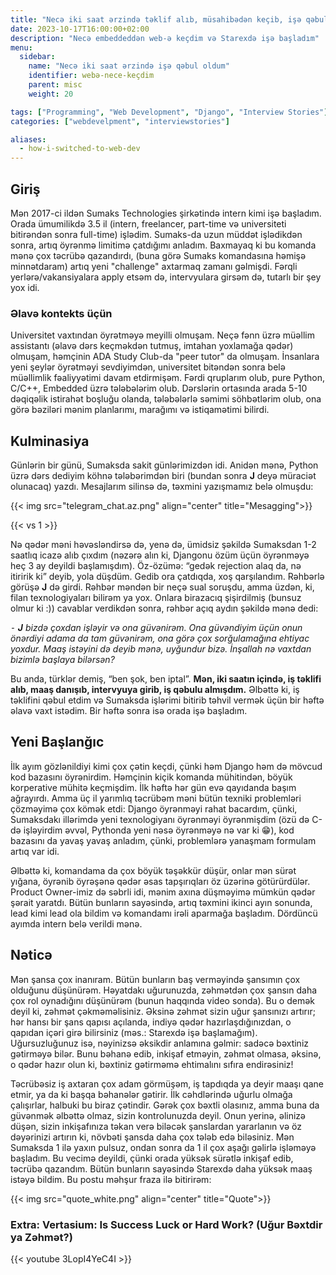 ```yaml
---
title: "Necə iki saat ərzində təklif alıb, müsahibədən keçib, işə qəbul oldum"
date: 2023-10-17T16:00:00+02:00
description: "Necə embeddeddən web-ə keçdim və Starexdə işə başladım"
menu:
  sidebar:
    name: "Necə iki saat ərzində işə qəbul oldum"
    identifier: webə-nece-keçdim
    parent: misc
    weight: 20

tags: ["Programming", "Web Development", "Django", "Interview Stories"]
categories: ["webdevelpment", "interviewstories"]

aliases:
  - how-i-switched-to-web-dev
---
```


## Giriş

Mən 2017-ci ildən Sumaks Technologies şirkətində intern kimi işə başladım. Orada ümumilikdə 3.5 il (intern, freelancer, part-time və universiteti bitirəndən sonra full-time) işlədim. Sumaks-da uzun müddət işlədikdən sonra, artıq öyrənmə limitimə çatdığımı anladım. Baxmayaq ki bu komanda mənə çox təcrübə qazandırdı, (buna görə Sumaks komandasına həmişə minnətdaram) artıq yeni "challenge" axtarmaq zamanı gəlmişdi. Fərqli yerlərə/vakansiyalara apply etsəm də, intervyulara girsəm də, tutarlı bir şey yox idi.

### Əlavə kontekts üçün

Universitet vaxtından öyrətməyə meyilli olmuşam. Neçə fənn üzrə müəllim assistantı (əlavə dərs keçməkdən tutmuş, imtahan yoxlamağa qədər) olmuşam, həmçinin ADA Study Club-da "peer tutor" da olmuşam. İnsanlara yeni şeylər öyrətməyi sevdiyimdən, universitet bitəndən sonra belə müəllimlik fəaliyyətimi davam etdirmişəm. Fərdi qruplarım olub, pure Python, C/C++, Embedded üzrə tələbələrim olub. Dərslərin ortasında arada 5-10 dəqiqəlik istirahət boşluğu olanda, tələbələrlə səmimi söhbətlərim olub, ona görə bəziləri mənim planlarımı, marağımı və istiqamətimi bilirdi.

## Kulminasiya

Günlərin bir günü, Sumaksda sakit günlərimizdən idi. Anidən mənə, Python üzrə dərs dediyim köhnə tələbərimdən biri (bundan sonra **J** deyə müraciət olunacaq) yazdı. Mesajlarım silinsə də, təxmini yazışmamız belə olmuşdu:

{{< img src="telegram_chat.az.png" align="center" title="Mesagging">}}

{{< vs 1 >}}

Nə qədər məni həvəsləndirsə də, yenə də, ümidsiz şəkildə Sumaksdan 1-2 saatlıq icazə alıb çıxdım (nəzərə alın ki, Djangonu özüm üçün öyrənməyə heç 3 ay deyildi başlamışdım). Öz-özümə: “gedək rejection alaq da, nə itiririk ki” deyib, yola düşdüm. Gedib ora çatdıqda, xoş qarşılandım. Rəhbərlə görüşə **J** də girdi. Rəhbər məndən bir neçə sual soruşdu, amma üzdən, ki, filan texnologiyaları bilirəm ya yox. Onlara birazacıq şişirdilmiş (bunsuz olmur ki :)) cavablar verdikdən sonra, rəhbər açıq aydın şəkildə mənə dedi:

⁃ ***J** bizdə çoxdan işləyir və ona güvənirəm. Ona güvəndiyim üçün onun önərdiyi adama da tam güvənirəm, ona görə çox sorğulamağına ehtiyac yoxdur. Maaş istəyini də deyib mənə, uyğundur bizə. İnşallah nə vaxtdan bizimlə başlaya bilərsən?*

Bu anda, türklər demiş, “ben şok, ben iptal”. **Mən, iki saatın içində, iş təklifi alıb, maaş danışıb, intervyuya girib, iş qəbulu almışdım.** Əlbəttə ki, iş təklifini qəbul etdim və Sumaksda işlərimi bitirib təhvil vermək üçün bir həftə əlavə vaxt istədim. Bir həftə sonra isə orada işə başladım.

## Yeni Başlanğıc

İlk ayım gözlənildiyi kimi çox çətin keçdi, çünki həm Django həm də mövcud kod bazasını öyrənirdim. Həmçinin kiçik komanda mühitindən, böyük korperative mühitə keçmişdim. İlk həftə hər gün evə qayıdanda başım ağrayırdı. Amma üç il yarımlıq təcrübəm məni bütün texniki problemləri çözməyimə çox kömək etdi: Django öyrənməyi rahat bacardım, çünki, Sumaksdakı illərimdə yeni texnologiyanı öyrənməyi öyrənmişdim (özü də C-də işləyirdim əvvəl, Pythonda yeni nəsə öyrənməyə nə var ki 😁), kod bazasını da yavaş yavaş anladım, çünki, problemlərə yanaşmam formulam artıq var idi.

Əlbəttə ki, komandama da çox böyük təşəkkür düşür, onlar mən sürət yığana, öyrənib öyrəşənə qədər əsas tapşırıqları öz üzərinə götürürdülər. Product Owner-imiz də səbrli idi, mənim axına düşməyimə mümkün qədər şərait yaratdı. Bütün bunların sayəsində, artıq təxmini ikinci ayın sonunda, lead kimi lead ola bildim və komandamı irəli aparmağa başladım. Dördüncü ayımda intern belə verildi mənə.

## Nəticə

Mən şansa çox inanıram. Bütün bunların baş verməyində şansımın çox olduğunu düşünürəm. Həyatdakı uğurunuzda, zəhmətdən çox şansın daha çox rol oynadığını düşünürəm (bunun haqqında video sonda). Bu o demək deyil ki, zəhmət çəkməməlisiniz. Əksinə zəhmət sizin uğur şansınızı artırır; hər hansı bir şans qapısı açılanda, indiyə qədər hazırlaşdığınızdan, o qapıdan içəri girə bilirsiniz (məs.: Starexdə işə başlamağım). Uğursuzluğunuz isə, nəyinizsə əksikdir anlamına gəlmir: sadəcə bəxtiniz gətirməyə bilər. Bunu bəhanə edib, inkişaf etməyin, zəhmət olmasa, əksinə, o qədər hazır olun ki, bəxtiniz gətirməmə ehtimalını sıfıra endirəsiniz!

Təcrübəsiz iş axtaran çox adam görmüşəm, iş tapdıqda ya deyir maaşı qane etmir, ya da ki başqa bəhanələr gətirir. İlk cəhdlərində uğurlu olmağa çalışırlar, halbuki bu biraz çətindir. Gərək çox bəxtli olasınız, amma buna da güvənmək əlbəttə olmaz, sizin kontrolunuzda deyil. Onun yerinə, əlinizə düşən, sizin inkişafınıza təkan verə biləcək şanslardan yararlanın və öz dəyərinizi artırın ki, növbəti şansda daha çox tələb edə biləsiniz. Mən Sumaksda 1 ilə yaxın pulsuz, ondan sonra da 1 il çox aşağı gəlirlə işləməyə başladım. Bu vecimə deyildi, çünki orada yüksək sürətlə inkişaf edib, təcrübə qazandım. Bütün bunların sayəsində Starexdə daha yüksək maaş istəyə bildim. Bu postu məhşur fraza ilə bitirirəm:

{{< img src="quote_white.png" align="center" title="Quote">}}

### Extra: Vertasium: Is Success Luck or Hard Work? (Uğur Bəxtdir ya Zəhmət?)

{{< youtube 3LopI4YeC4I >}}
